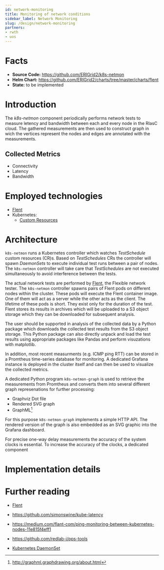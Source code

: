 ```yaml
---
id: network-monitoring
title: Monitoring of network conditions
sidebar_label: Network Monitoring
slug: /design/network-monitoring
partners:
- rwth
- uos
---
```


# Facts

- **Source Code:** https://github.com/ERIGrid2/k8s-netmon
- **Helm Chart:** https://github.com/ERIGrid2/charts/tree/master/charts/flent
- **State:** to be implemented

# Introduction

The _k8s-netmon_ component periodically performs network tests to measure letency and bandwidth between each and every node in the RIasC cloud.
The gathered measurements are then used to construct graph in wich the vertices represent the nodes and edges are annotated with the measurements.

## Collected Metrics

- Connectivity
- Latency
- Bandwidth

# Employed technologies

- [Flent](https://flent.org/)
- Kubernetes:
  - [Custom Resources](https://kubernetes.io/docs/concepts/extend-kubernetes/api-extension/custom-resources/)

# Architecture

`k8s-netmon` runs a Kubernetes controller which watches _TestSchedule_ custom resources (CR)s.
Based on _TestSchedules_ CRs the controller will spawn _DaemonSets_ to execute individual test runs between a pair of nodes.
The `k8s-netmon` controller will take care that _TestSchedules_ are not executed simultaneously to avoid interference between the tests.

The actual network tests are performed by [Flent](https://flent.org/), the Flexible network tester.
The `k8s-netmon` controller spawns pairs of Flent pods on different nodes within the cluster.
These pods will execute the Flent container image. One of them will act as a server while the other acts as the client.
The lifetime of these pods is short. They exist only for the duration of the test.
Flent stores its results in archives which will be uploaded to a S3 object storage which they can be downloaded for subsequent analysis.

The user should be supported in analysis of the collected data by a Python package which downloads the collected test results from the S3 object storage.
This Python package can also directly unpack and load the test results using appropriate packages like Pandas and perform visuzations with matplotlib.

In addition, most recent measurments (e.g. ICMP ping RTT) can be stored in a Promtheus time-series database for monitoring.
A dedicated Grafana instance is deployed in the cluster itself and can then be used to visualize the collected metrics.

A dedicated Python program `k8s-netmon-graph` is used to retrieve the measurements from Promtheus and converts them into several different graph represenations for further processing:
- Graphviz Dot file
- Rendered SVG graph
- GraphML[^3]

For this purpose `k8s-netmon-graph` implements a simple HTTP API.
The rendered version of the graph is also embedded as an SVG graphic into the Grafana dashboard.

For precise one-way delay measurements the accuracy of the system clocks is essential.
To increase the accuracy of the clocks, a dedicated component 

# Implementation details

# Further reading

- [Flent](https://flent.org/)
- https://github.com/simonswine/kube-latency
- https://medium.com/flant-com/ping-monitoring-between-kubernetes-nodes-11e815f4eff1

- https://github.com/redlab-i/pps-tools
- [Kubernetes DaemonSet](https://kubernetes.io/docs/concepts/workloads/controllers/daemonset/)

[^3]: http://graphml.graphdrawing.org/about.html
